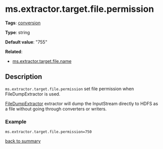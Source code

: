 # ms.extractor.target.file.permission

**Tags**: 
[conversion](https://github.com/linkedin/data-integration-library/blob/master/docs/parameters/categories.md#conversion-properties)

**Type**: string

**Default value**: "755"

**Related**:
- [ms.extractor.target.file.name](https://github.com/linkedin/data-integration-library/blob/master/docs/parameters/ms.extractor.target.file.name.md)

## Description

`ms.extractor.target.file.permission` set file permission when 
FileDumpExtractor is used.

[FileDumpExtractor](https://github.com/linkedin/data-integration-library/blob/master/docs/components/FileDumpExtractor.md) 
extractor will dump the InputStream directly to HDFS as a file
without going through converters or writers.

### Example

`ms.extractor.target.file.permission=750`

[back to summary](https://github.com/linkedin/data-integration-library/blob/master/docs/parameters/summary.md#msextractortargetfilepermission)
